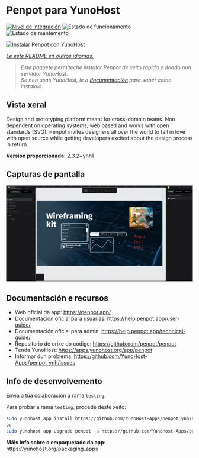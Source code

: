 <!--
NOTA: Este README foi creado automáticamente por <https://github.com/YunoHost/apps/tree/master/tools/readme_generator>
NON debe editarse manualmente.
-->

# Penpot para YunoHost

[![Nivel de integración](https://dash.yunohost.org/integration/penpot.svg)](https://ci-apps.yunohost.org/ci/apps/penpot/) ![Estado de funcionamento](https://ci-apps.yunohost.org/ci/badges/penpot.status.svg) ![Estado de mantemento](https://ci-apps.yunohost.org/ci/badges/penpot.maintain.svg)

[![Instalar Penpot con YunoHost](https://install-app.yunohost.org/install-with-yunohost.svg)](https://install-app.yunohost.org/?app=penpot)

*[Le este README en outros idiomas.](./ALL_README.md)*

> *Este paquete permíteche instalar Penpot de xeito rápido e doado nun servidor YunoHost.*  
> *Se non usas YunoHost, le a [documentación](https://yunohost.org/install) para saber como instalalo.*

## Vista xeral

Design and prototyping platform meant for cross-domain teams. Non dependent on operating systems, web based and works with open standards (SVG). Penpot invites designers all over the world to fall in love with open source while getting developers excited about the design process in return.

**Versión proporcionada:** 2.3.2~ynh1

## Capturas de pantalla

![Captura de pantalla de Penpot](./doc/screenshots/penpot.png)

## Documentación e recursos

- Web oficial da app: <https://penpot.app/>
- Documentación oficial para usuarias: <https://help.penpot.app/user-guide/>
- Documentación oficial para admin: <https://help.penpot.app/technical-guide/>
- Repositorio de orixe do código: <https://github.com/penpot/penpot>
- Tenda YunoHost: <https://apps.yunohost.org/app/penpot>
- Informar dun problema: <https://github.com/YunoHost-Apps/penpot_ynh/issues>

## Info de desenvolvemento

Envía a túa colaboración á [rama `testing`](https://github.com/YunoHost-Apps/penpot_ynh/tree/testing).

Para probar a rama `testing`, procede deste xeito:

```bash
sudo yunohost app install https://github.com/YunoHost-Apps/penpot_ynh/tree/testing --debug
ou
sudo yunohost app upgrade penpot -u https://github.com/YunoHost-Apps/penpot_ynh/tree/testing --debug
```

**Máis info sobre o empaquetado da app:** <https://yunohost.org/packaging_apps>
